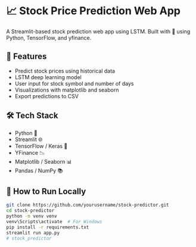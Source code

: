 # 📈 Stock Price Prediction Web App

A Streamlit-based stock prediction web app using LSTM. Built with 💖 using Python, TensorFlow, and yfinance.

## 🔮 Features

- Predict stock prices using historical data
- LSTM deep learning model
- User input for stock symbol and number of days
- Visualizations with matplotlib and seaborn
- Export predictions to CSV

## 🛠️ Tech Stack

- Python 🐍
- Streamlit 🌐
- TensorFlow / Keras 🧠
- YFinance 📉
- Matplotlib / Seaborn 📊
- Pandas / NumPy 📚

## 🚀 How to Run Locally

```bash
git clone https://github.com/yourusername/stock-predictor.git
cd stock-predictor
python -m venv venv
venv\Scripts\activate  # For Windows
pip install -r requirements.txt
streamlit run app.py
#   s t o c k _ p r e d i c t o r  
 